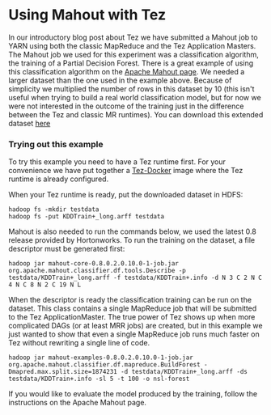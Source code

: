 Using Mahout with Tez
======================

In our introductory blog post about Tez we have submitted a Mahout job to YARN using both the classic MapReduce and the Tez Application Masters.
The Mahout job we used for this experiment was a classification algorithm, the training of a Partial Decision Forest.
There is a great example of using this classification algorithm on the [Apache Mahout page](https://mahout.apache.org/users/stuff/partial-implementation.html).
We needed a larger dataset than the one used in the example above. Because of simplicity we multiplied the number of rows in this dataset by 10 (this isn't useful when trying to build a real world classification model, but for now we were not interested in the outcome of the training just in the difference between the Tez and classic MR runtimes).
You can download this extended dataset [here](https://s3-eu-west-1.amazonaws.com/seq-tez/KDDTrain%2B_long.arff)

### Trying out this example
To try this example you need to have a Tez runtime first. For your convenience we have put together a [Tez-Docker](https://github.com/sequenceiq/tez-docker) image where the Tez runtime is already configured.

When your Tez runtime is ready, put the downloaded dataset in HDFS:
```
hadoop fs -mkdir testdata
hadoop fs -put KDDTrain+_long.arff testdata
```

Mahout is also needed to run the commands below, we used the latest 0.8 release provided by Hortonworks.
To run the training on the dataset, a file descriptor must be generated first:
```
hadoop jar mahout-core-0.8.0.2.0.10.0-1-job.jar org.apache.mahout.classifier.df.tools.Describe -p testdata/KDDTrain+_long.arff -f testdata/KDDTrain+.info -d N 3 C 2 N C 4 N C 8 N 2 C 19 N L
```

When the descriptor is ready the classification training can be run on the dataset. This class contains a single MapReduce job that will be submitted to the Tez ApplicationMaster.
The true power of Tez shows up when more complicated DAGs (or at least MRR jobs) are created, but in this example we just wanted to show that even a single MapReduce job runs much faster on Tez without rewriting a single line of code.
```
hadoop jar mahout-examples-0.8.0.2.0.10.0-1-job.jar org.apache.mahout.classifier.df.mapreduce.BuildForest -Dmapred.max.split.size=1874231 -d testdata/KDDTrain+_long.arff -ds testdata/KDDTrain+.info -sl 5 -t 100 -o nsl-forest
```

If you would like to evaluate the model produced by the training, follow the instructions on the Apache Mahout page.
